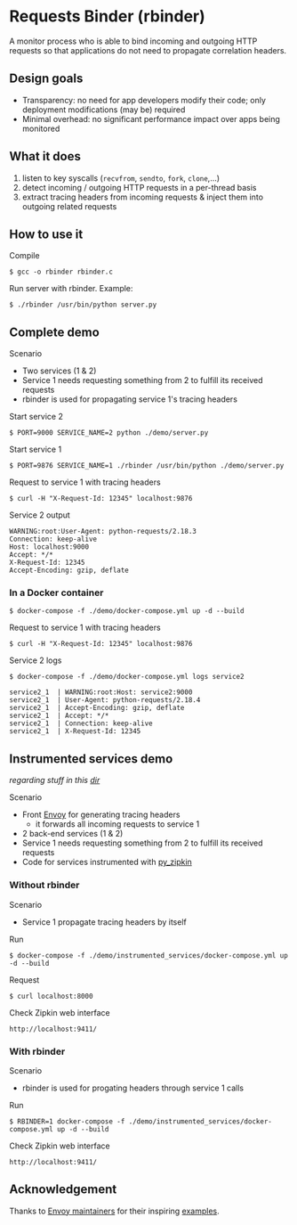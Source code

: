 # Requests Binder (rbinder)

A monitor process who is able to bind incoming and outgoing HTTP requests so
that applications do not need to propagate correlation headers.

## Design goals

- Transparency: no need for app developers modify their code; only deployment
  modifications (may be) required
- Minimal overhead: no significant performance impact over apps being monitored

## What it does

1. listen to key syscalls (`recvfrom`, `sendto`, `fork`, `clone`,...)
2. detect incoming / outgoing HTTP requests in a per-thread basis
3. extract tracing headers from incoming requests & inject them into outgoing
   related requests

## How to use it

Compile

    $ gcc -o rbinder rbinder.c

Run server with rbinder.  Example:

    $ ./rbinder /usr/bin/python server.py

## Complete demo

Scenario

- Two services (1 & 2)
- Service 1 needs requesting something from 2 to fulfill its received requests
- rbinder is used for propagating service 1's tracing headers

Start service 2

    $ PORT=9000 SERVICE_NAME=2 python ./demo/server.py

Start service 1

    $ PORT=9876 SERVICE_NAME=1 ./rbinder /usr/bin/python ./demo/server.py

Request to service 1 with tracing headers

    $ curl -H "X-Request-Id: 12345" localhost:9876

Service 2 output

    WARNING:root:User-Agent: python-requests/2.18.3
    Connection: keep-alive
    Host: localhost:9000
    Accept: */*
    X-Request-Id: 12345
    Accept-Encoding: gzip, deflate

### In a Docker container

    $ docker-compose -f ./demo/docker-compose.yml up -d --build

Request to service 1 with tracing headers

    $ curl -H "X-Request-Id: 12345" localhost:9876

Service 2 logs

    $ docker-compose -f ./demo/docker-compose.yml logs service2

    service2_1  | WARNING:root:Host: service2:9000
    service2_1  | User-Agent: python-requests/2.18.4
    service2_1  | Accept-Encoding: gzip, deflate
    service2_1  | Accept: */*
    service2_1  | Connection: keep-alive
    service2_1  | X-Request-Id: 12345

## Instrumented services demo

*regarding stuff in this [dir](demo/instrumented_services/)*

Scenario

- Front [Envoy][envoy] for generating tracing headers
  - it forwards all incoming requests to service 1
- 2 back-end services (1 & 2)
- Service 1 needs requesting something from 2 to fulfill its received requests
- Code for services instrumented with [py_zipkin][py_zipkin]

### Without rbinder

Scenario

- Service 1 propagate tracing headers by itself

Run

    $ docker-compose -f ./demo/instrumented_services/docker-compose.yml up -d --build

Request

    $ curl localhost:8000

Check Zipkin web interface

    http://localhost:9411/

### With rbinder

Scenario

- rbinder is used for progating headers through service 1 calls

Run

    $ RBINDER=1 docker-compose -f ./demo/instrumented_services/docker-compose.yml up -d --build

Check Zipkin web interface

    http://localhost:9411/

## Acknowledgement

Thanks to [Envoy maintainers][envoy-maintainers] for their inspiring
[examples][envoy-examples].

[envoy]: https://www.envoyproxy.io/
[py_zipkin]: https://github.com/Yelp/py_zipkin/
[envoy-maintainers]: https://github.com/envoyproxy/envoy/blob/2d0e70d3d0b82ed02d514e44fa8b3a52663f3d40/OWNERS.md
[envoy-examples]: https://github.com/envoyproxy/envoy/tree/2d0e70d3d0b82ed02d514e44fa8b3a52663f3d40/examples

